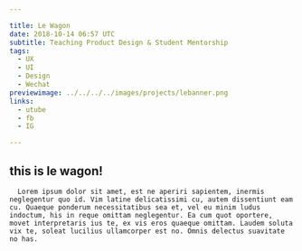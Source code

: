 ```yaml
---

title: Le Wagon
date: 2018-10-14 06:57 UTC
subtitle: Teaching Product Design & Student Mentorship
tags:
  - UX
  - UI
  - Design
  - Wechat
previewimage: ../../../../images/projects/lebanner.png
links:
  - utube
  - fb
  - IG

---
```




<div class="project-container">
    <h2 style="text-align: left;">this is le wagon!</h2>
    <div class="project-text">

      Lorem ipsum dolor sit amet, est ne aperiri sapientem, inermis neglegentur quo id. Vim latine delicatissimi cu, autem dissentiunt eam cu. Quaeque ponderum necessitatibus sea et, vel eu minim ludus indoctum, his in reque omittam neglegentur. Ea cum quot oportere, movet interpretaris ius te, ex vis eros quaeque omittam. Laudem soluta vix te, soleat lucilius ullamcorper est no. Omnis delectus suavitate no has.

  </div>
  </div>

